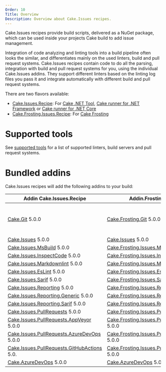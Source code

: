 ```yaml
---
Order: 10
Title: Overview
Description: Overview about Cake.Issues recipes.
---
```

Cake.Issues recipes provide build scripts, delivered as a NuGet package, which can be used inside your projects Cake build to add issue management.

Integration of code analyzing and linting tools into a build pipeline often looks the similar, and differentiates mainly on the used linters, build and pull request systems.
Cake.Issues recipes contain code to do all the parsing, integration with build and pull request systems for you, using the individual Cake.Issues addins.
They support different linters based on the linting log files you pass it and integrate automatically with different build and pull request systems.

There are two flavors available:

* [Cake.Issues.Recipe]: For [Cake .NET Tool], [Cake runner for .NET Framework] or [Cake runner for .NET Core]
* [Cake.Frosting.Issues.Recipe]: For [Cake Frosting]

# Supported tools

See [supported tools] for a list of supported linters, build servers and pull request systems.

# Bundled addins

Cake.Issues recipes will add the following addins to your build:

| Addin Cake.Issues.Recipe                                | Addin.Frosting.Issues.Recipe                                     | Remarks |
|---------------------------------------------------------|------------------------------------------------------------------|-|
| [Cake.Git] 5.0.0                                        | [Cake.Frosting.Git] 5.0.0                                        | Only used if `RepositoryInfoProvider` type is set to `RepositoryInfoProviderType.CakeGit`. See [Git repository information configuration] for details. |
| [Cake.Issues] 5.0.0                                     | [Cake.Issues] 5.0.0                                              | |
| [Cake.Issues.MsBuild] 5.0.0                             | [Cake.Frosting.Issues.MsBuild] 5.0.0                             | |
| [Cake.Issues.InspectCode] 5.0.0                         | [Cake.Frosting.Issues.InspectCode] 5.0.0                         | |
| [Cake.Issues.Markdownlint] 5.0.0                        | [Cake.Frosting.Issues.Markdownlint] 5.0.0                        | |
| [Cake.Issues.EsLint] 5.0.0                              | [Cake.Frosting.Issues.EsLint] 5.0.0                              | |
| [Cake.Issues.Sarif] 5.0.0                               | [Cake.Frosting.Issues.Sarif] 5.0.0                               | |
| [Cake.Issues.Reporting] 5.0.0                           | [Cake.Frosting.Issues.Reporting] 5.0.0                           | |
| [Cake.Issues.Reporting.Generic] 5.0.0                   | [Cake.Frosting.Issues.Reporting.Generic] 5.0.0                   | |
| [Cake.Issues.Reporting.Sarif] 5.0.0                     | [Cake.Frosting.Issues.Reporting.Sarif] 5.0.0                     | |
| [Cake.Issues.PullRequests] 5.0.0                        | [Cake.Frosting.Issues.PullRequests] 5.0.0                        | |
| [Cake.Issues.PullRequests.AppVeyor] 5.0.0               | [Cake.Frosting.Issues.PullRequests.AppVeyor] 5.0.0               | |
| [Cake.Issues.PullRequests.AzureDevOps] 5.0.0            | [Cake.Frosting.Issues.PullRequests.AzureDevOps] 5.0.0            | |
| [Cake.Issues.PullRequests.GitHubActions] 5.0.           | [Cake.Frosting.Issues.PullRequests.GitHubActions] 5.0.0          | |
| [Cake.AzureDevOps] 5.0.0                                | [Cake.AzureDevOps] 5.0.0                                         | |

[Cake.Issues.Recipe]: https://www.nuget.org/packages/Cake.Issues.Recipe
[Cake.Frosting.Issues.Recipe]: https://www.nuget.org/packages/Cake.Frosting.Issues.Recipe
[Cake .NET Tool]: https://cakebuild.net/docs/running-builds/runners/dotnet-tool
[Cake runner for .NET Framework]: https://cakebuild.net/docs/running-builds/runners/cake-runner-for-dotnet-framework
[Cake runner for .NET Core]: https://cakebuild.net/docs/running-builds/runners/cake-runner-for-dotnet-core
[Cake Frosting]: https://cakebuild.net/docs/running-builds/runners/cake-frosting
[supported tools]: supported-tools
[Git repository information configuration]: /docs/recipe/configuration#git-repository-information
[Cake.Git]: https://cakebuild.net/extensions/cake-git/
[Cake.Frosting.Git]: https://cakebuild.net/extensions/cake-git/
[Cake.Issues]: https://cakebuild.net/extensions/cake-issues/
[Cake.Issues.MsBuild]: https://cakebuild.net/extensions/cake-issues-msbuild/
[Cake.Frosting.Issues.MsBuild]: https://cakebuild.net/extensions/cake-issues-msbuild/
[Cake.Issues.InspectCode]: https://cakebuild.net/extensions/cake-issues-inspectcode/
[Cake.Frosting.Issues.InspectCode]: https://cakebuild.net/extensions/cake-issues-inspectcode/
[Cake.Issues.Markdownlint]: https://cakebuild.net/extensions/cake-issues-markdownlint/
[Cake.Frosting.Issues.Markdownlint]: https://cakebuild.net/extensions/cake-issues-markdownlint/
[Cake.Issues.EsLint]: https://cakebuild.net/extensions/cake-issues-eslint/
[Cake.Frosting.Issues.EsLint]: https://cakebuild.net/extensions/cake-issues-eslint/
[Cake.Issues.Sarif]: https://cakebuild.net/extensions/cake-issues-sarif/
[Cake.Frosting.Issues.Sarif]: https://cakebuild.net/extensions/cake-issues-sarif/
[Cake.Issues.Reporting]: https://cakebuild.net/extensions/cake-issues-reporting/
[Cake.Frosting.Issues.Reporting]: https://cakebuild.net/extensions/cake-issues-reporting/
[Cake.Issues.Reporting.Generic]: https://cakebuild.net/extensions/cake-issues-reporting-generic/
[Cake.Frosting.Issues.Reporting.Generic]: https://cakebuild.net/extensions/cake-issues-reporting-generic/
[Cake.Issues.Reporting.Sarif]: https://cakebuild.net/extensions/cake-issues-reporting-sarif/
[Cake.Frosting.Issues.Reporting.Sarif]: https://cakebuild.net/extensions/cake-issues-reporting-sarif/
[Cake.Issues.PullRequests]: https://cakebuild.net/extensions/cake-issues-pullrequests/
[Cake.Frosting.Issues.PullRequests]: https://cakebuild.net/extensions/cake-issues-pullrequests/
[Cake.Issues.PullRequests.AppVeyor]: https://cakebuild.net/extensions/cake-issues-pullrequests-appveyor/
[Cake.Frosting.Issues.PullRequests.AppVeyor]: https://cakebuild.net/extensions/cake-issues-pullrequests-appveyor/
[Cake.Issues.PullRequests.AzureDevOps]: https://cakebuild.net/extensions/cake-issues-pullrequests-azuredevops/
[Cake.Frosting.Issues.PullRequests.AzureDevOps]: https://cakebuild.net/extensions/cake-issues-pullrequests-azuredevops/
[Cake.Issues.PullRequests.GitHubActions]: https://cakebuild.net/extensions/cake-issues-pullrequests-githubactions/
[Cake.Frosting.Issues.PullRequests.GitHubActions]: https://cakebuild.net/extensions/cake-issues-pullrequests-githubactions/
[Cake.AzureDevOps]: https://cakebuild.net/extensions/cake-azuredevops/
